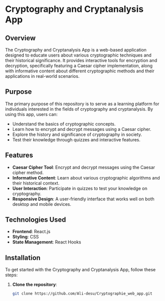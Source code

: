 # Cryptography and Cryptanalysis App

## Overview

The Cryptography and Cryptanalysis App is a web-based application designed to educate users about various cryptographic techniques and their historical significance. It provides interactive tools for encryption and decryption, specifically featuring a Caesar cipher implementation, along with informative content about different cryptographic methods and their applications in real-world scenarios.

## Purpose

The primary purpose of this repository is to serve as a learning platform for individuals interested in the fields of cryptography and cryptanalysis. By using this app, users can:

- Understand the basics of cryptographic concepts.
- Learn how to encrypt and decrypt messages using a Caesar cipher.
- Explore the history and significance of cryptography in society.
- Test their knowledge through quizzes and interactive features.

## Features

- **Caesar Cipher Tool**: Encrypt and decrypt messages using the Caesar cipher method.
- **Informative Content**: Learn about various cryptographic algorithms and their historical context.
- **User Interaction**: Participate in quizzes to test your knowledge on cryptography.
- **Responsive Design**: A user-friendly interface that works well on both desktop and mobile devices.

## Technologies Used

- **Frontend**: React.js
- **Styling**: CSS 
- **State Management**: React Hooks

## Installation

To get started with the Cryptography and Cryptanalysis App, follow these steps:

1. **Clone the repository**:
   ```bash
   git clone https://github.com/Ali-desu/Cryptographie_web_app.git
